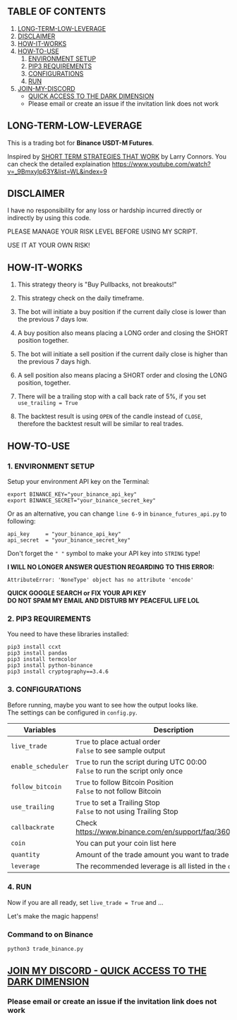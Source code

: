 ## TABLE OF CONTENTS

1. [LONG-TERM-LOW-LEVERAGE](#long_term_low_leverage)
2. [DISCLAIMER](#hello_disclaimer)
3. [HOW-IT-WORKS](#how_it_works)
4. [HOW-TO-USE](#how_to_use)
    1. [ENVIRONMENT SETUP](#environment_setup)
    2. [PIP3 REQUIREMENTS](#pip3_requirements)
    3. [CONFIGURATIONS](#configurations)
    4. [RUN](#run)
5. [JOIN-MY-DISCORD](#discord)
    - [QUICK ACCESS TO THE DARK DIMENSION](https://discord.gg/6J2mXvYsFB)
    - Please email or create an issue if the invitation link does not work  

<a name="long_term_low_leverage"></a>
## LONG-TERM-LOW-LEVERAGE
This is a trading bot for **Binance USDT-M Futures**. 

Inspired by [SHORT TERM STRATEGIES THAT WORK](https://www.amazon.com/Short-Term-Trading-Strategies-That/dp/0981923909) by Larry Connors.
You can check the detailed explaination https://www.youtube.com/watch?v=_9Bmxylp63Y&list=WL&index=9

<a name="hello_disclaimer"></a>
## DISCLAIMER
I have no responsibility for any loss or hardship incurred directly or indirectly by using this code.

PLEASE MANAGE YOUR RISK LEVEL BEFORE USING MY SCRIPT.

USE IT AT YOUR OWN RISK!

<a name="how_it_works"></a>
## HOW-IT-WORKS

1. This strategy theory is "Buy Pullbacks, not breakouts!"

2. This strategy check on the daily timeframe.

3. The bot will initiate a buy position if the current daily close is lower than the previous 7 days low.

4. A buy position also means placing a LONG order and closing the SHORT position together.

5. The bot will initiate a sell position if the current daily close is higher than the previous 7 days high.

6. A sell position also means placing a SHORT order and closing the LONG position, together.

7. There will be a trailing stop with a call back rate of 5%, if you set `use_trailing = True` 

8. The backtest result is using `OPEN` of the candle instead of `CLOSE`, therefore the backtest result will be similar to real trades.

<a name="how_to_use"></a>
## HOW-TO-USE
<a name="environment_setup"></a>
### 1. ENVIRONMENT SETUP
Setup your environment API key on the Terminal:
```
export BINANCE_KEY="your_binance_api_key"
export BINANCE_SECRET="your_binance_secret_key"
```

Or as an alternative, you can change `line 6-9` in `binance_futures_api.py` to following:  
```
api_key     = "your_binance_api_key"
api_secret  = "your_binance_secret_key"
```
Don't forget the `" "` symbol to make your API key into `STRING` type!  

**I WILL NO LONGER ANSWER QUESTION REGARDING TO THIS ERROR:**
```
AttributeError: 'NoneType' object has no attribute 'encode'
``` 
**QUICK GOOGLE SEARCH or FIX YOUR API KEY**  
**DO NOT SPAM MY EMAIL AND DISTURB MY PEACEFUL LIFE LOL**

<a name="pip3_requirements"></a>
### 2. PIP3 REQUIREMENTS
You need to have these libraries installed:
```
pip3 install ccxt
pip3 install pandas
pip3 install termcolor
pip3 install python-binance
pip3 install cryptography==3.4.6
```

<a name="configurations"></a>
### 3. CONFIGURATIONS
Before running, maybe you want to see how the output looks like.  
The settings can be configured in `config.py`.

| Variables           | Description                                                                                                |
| --------------------| -----------------------------------------------------------------------------------------------------------|
| `live_trade`        |`True` to place actual order <br /> `False` to see sample output                                            |
| `enable_scheduler`  |`True` to run the script during UTC 00:00 <br /> `False` to run the script only once                        |
| `follow_bitcoin`    |`True` to follow Bitcoin Position <br /> `False` to not follow Bitcoin                                      |
| `use_trailing`      |`True` to set a Trailing Stop <br /> `False` to not using Trailing Stop                                     |
| `callbackrate`      | Check https://www.binance.com/en/support/faq/360042299292                                                  |
| `coin`              | You can put your coin list here                                                                            |
| `quantity`          | Amount of the trade amount you want to trade                                                               |
| `leverage`          | The recommended leverage is all listed in the `config.py`.                                                 |

<a name="run"></a>
### 4. RUN

Now if you are all ready, set `live_trade = True` and ...

Let's make the magic happens!

### Command to on Binance
```
python3 trade_binance.py
```

<a name="discord"></a>
## [JOIN MY DISCORD - QUICK ACCESS TO THE DARK DIMENSION](https://discord.gg/6J2mXvYsFB)
### Please email or create an issue if the invitation link does not work  
